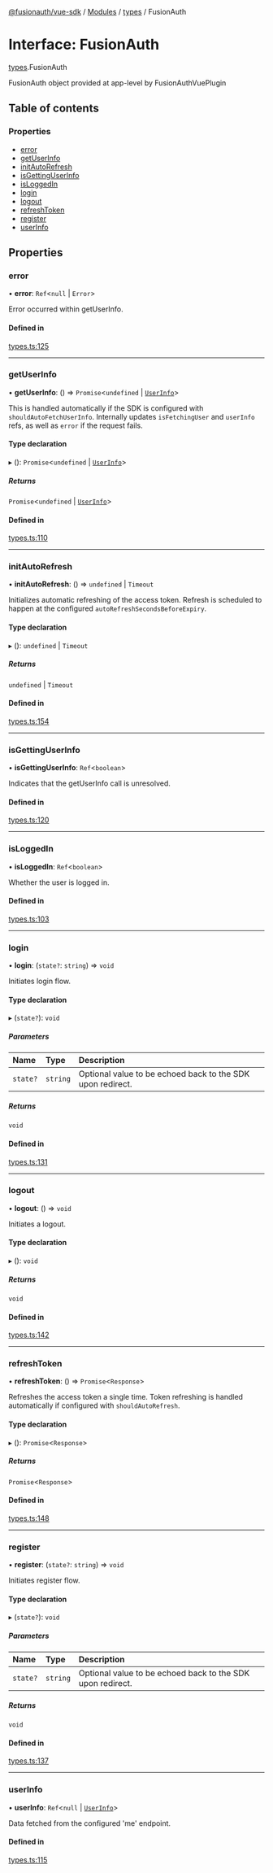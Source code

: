 [@fusionauth/vue-sdk](../README.md) / [Modules](../modules.md) / [types](../modules/types.md) / FusionAuth

# Interface: FusionAuth

[types](../modules/types.md).FusionAuth

FusionAuth object provided at app-level by FusionAuthVuePlugin

## Table of contents

### Properties

- [error](types.FusionAuth.md#error)
- [getUserInfo](types.FusionAuth.md#getuserinfo)
- [initAutoRefresh](types.FusionAuth.md#initautorefresh)
- [isGettingUserInfo](types.FusionAuth.md#isgettinguserinfo)
- [isLoggedIn](types.FusionAuth.md#isloggedin)
- [login](types.FusionAuth.md#login)
- [logout](types.FusionAuth.md#logout)
- [refreshToken](types.FusionAuth.md#refreshtoken)
- [register](types.FusionAuth.md#register)
- [userInfo](types.FusionAuth.md#userinfo)

## Properties

### error

• **error**: `Ref`\<`null` \| `Error`\>

Error occurred within getUserInfo.

#### Defined in

[types.ts:125](https://github.com/FusionAuth/fusionauth-javascript-sdk/blob/caa8953c7c90c3c5f513995244552b941f06c795/packages/sdk-vue/src/types.ts#L125)

---

### getUserInfo

• **getUserInfo**: () => `Promise`\<`undefined` \| [`UserInfo`](types.UserInfo.md)\>

This is handled automatically if the SDK is configured with `shouldAutoFetchUserInfo`.
Internally updates `isFetchingUser` and `userInfo` refs, as well as `error` if the request fails.

#### Type declaration

▸ (): `Promise`\<`undefined` \| [`UserInfo`](types.UserInfo.md)\>

##### Returns

`Promise`\<`undefined` \| [`UserInfo`](types.UserInfo.md)\>

#### Defined in

[types.ts:110](https://github.com/FusionAuth/fusionauth-javascript-sdk/blob/caa8953c7c90c3c5f513995244552b941f06c795/packages/sdk-vue/src/types.ts#L110)

---

### initAutoRefresh

• **initAutoRefresh**: () => `undefined` \| `Timeout`

Initializes automatic refreshing of the access token.
Refresh is scheduled to happen at the configured `autoRefreshSecondsBeforeExpiry`.

#### Type declaration

▸ (): `undefined` \| `Timeout`

##### Returns

`undefined` \| `Timeout`

#### Defined in

[types.ts:154](https://github.com/FusionAuth/fusionauth-javascript-sdk/blob/caa8953c7c90c3c5f513995244552b941f06c795/packages/sdk-vue/src/types.ts#L154)

---

### isGettingUserInfo

• **isGettingUserInfo**: `Ref`\<`boolean`\>

Indicates that the getUserInfo call is unresolved.

#### Defined in

[types.ts:120](https://github.com/FusionAuth/fusionauth-javascript-sdk/blob/caa8953c7c90c3c5f513995244552b941f06c795/packages/sdk-vue/src/types.ts#L120)

---

### isLoggedIn

• **isLoggedIn**: `Ref`\<`boolean`\>

Whether the user is logged in.

#### Defined in

[types.ts:103](https://github.com/FusionAuth/fusionauth-javascript-sdk/blob/caa8953c7c90c3c5f513995244552b941f06c795/packages/sdk-vue/src/types.ts#L103)

---

### login

• **login**: (`state?`: `string`) => `void`

Initiates login flow.

#### Type declaration

▸ (`state?`): `void`

##### Parameters

| Name     | Type     | Description                                                |
| :------- | :------- | :--------------------------------------------------------- |
| `state?` | `string` | Optional value to be echoed back to the SDK upon redirect. |

##### Returns

`void`

#### Defined in

[types.ts:131](https://github.com/FusionAuth/fusionauth-javascript-sdk/blob/caa8953c7c90c3c5f513995244552b941f06c795/packages/sdk-vue/src/types.ts#L131)

---

### logout

• **logout**: () => `void`

Initiates a logout.

#### Type declaration

▸ (): `void`

##### Returns

`void`

#### Defined in

[types.ts:142](https://github.com/FusionAuth/fusionauth-javascript-sdk/blob/caa8953c7c90c3c5f513995244552b941f06c795/packages/sdk-vue/src/types.ts#L142)

---

### refreshToken

• **refreshToken**: () => `Promise`\<`Response`\>

Refreshes the access token a single time.
Token refreshing is handled automatically if configured with `shouldAutoRefresh`.

#### Type declaration

▸ (): `Promise`\<`Response`\>

##### Returns

`Promise`\<`Response`\>

#### Defined in

[types.ts:148](https://github.com/FusionAuth/fusionauth-javascript-sdk/blob/caa8953c7c90c3c5f513995244552b941f06c795/packages/sdk-vue/src/types.ts#L148)

---

### register

• **register**: (`state?`: `string`) => `void`

Initiates register flow.

#### Type declaration

▸ (`state?`): `void`

##### Parameters

| Name     | Type     | Description                                                |
| :------- | :------- | :--------------------------------------------------------- |
| `state?` | `string` | Optional value to be echoed back to the SDK upon redirect. |

##### Returns

`void`

#### Defined in

[types.ts:137](https://github.com/FusionAuth/fusionauth-javascript-sdk/blob/caa8953c7c90c3c5f513995244552b941f06c795/packages/sdk-vue/src/types.ts#L137)

---

### userInfo

• **userInfo**: `Ref`\<`null` \| [`UserInfo`](types.UserInfo.md)\>

Data fetched from the configured 'me' endpoint.

#### Defined in

[types.ts:115](https://github.com/FusionAuth/fusionauth-javascript-sdk/blob/caa8953c7c90c3c5f513995244552b941f06c795/packages/sdk-vue/src/types.ts#L115)
